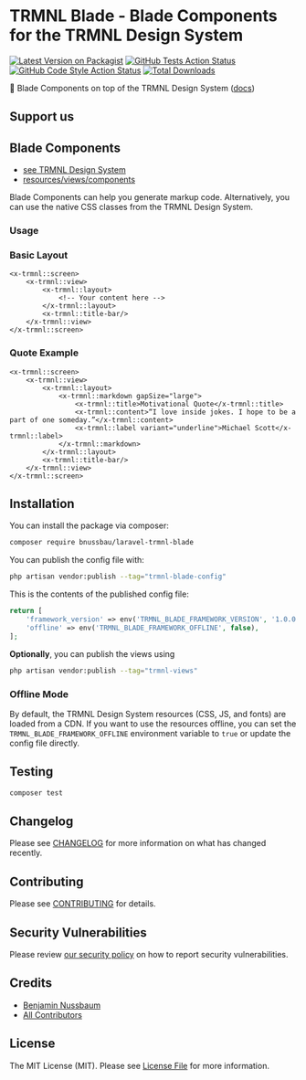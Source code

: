 # TRMNL Blade - Blade Components for the TRMNL Design System

[![Latest Version on Packagist](https://img.shields.io/packagist/v/bnussbau/laravel-trmnl-blade.svg?style=flat-square)](https://packagist.org/packages/bnussbau/laravel-trmnl-blade)
[![GitHub Tests Action Status](https://img.shields.io/github/actions/workflow/status/bnussbau/laravel-trmnl-blade/run-tests.yml?branch=main&label=tests&style=flat-square)](https://github.com/bnussbau/laravel-trmnl-blade/actions?query=workflow%3Arun-tests+branch%3Amain)
[![GitHub Code Style Action Status](https://img.shields.io/github/actions/workflow/status/bnussbau/laravel-trmnl-blade/fix-php-code-style-issues.yml?branch=main&label=code%20style&style=flat-square)](https://github.com/bnussbau/trmnl-blade/actions?query=workflow%3A"Fix+PHP+code+style+issues"+branch%3Amain)
[![Total Downloads](https://img.shields.io/packagist/dt/bnussbau/laravel-trmnl-blade.svg?style=flat-square)](https://packagist.org/packages/bnussbau/laravel-trmnl-blade)

🎨 Blade Components on top of the TRMNL Design System ([docs](https://usetrmnl.com/framework))

## Support us

## Blade Components
- [see TRMNL Design System](https://usetrmnl.com/framework)
- [resources/views/components](resources/views/components)

Blade Components can help you generate markup code. Alternatively, you can use the native CSS classes from the TRMNL Design System.

### Usage

### Basic Layout

```blade
<x-trmnl::screen>
    <x-trmnl::view>
        <x-trmnl::layout>
            <!-- Your content here -->
        </x-trmnl::layout>
        <x-trmnl::title-bar/>
    </x-trmnl::view>
</x-trmnl::screen>
```

### Quote Example

```blade
<x-trmnl::screen>
    <x-trmnl::view>
        <x-trmnl::layout>
            <x-trmnl::markdown gapSize="large">
                <x-trmnl::title>Motivational Quote</x-trmnl::title>
                <x-trmnl::content>“I love inside jokes. I hope to be a part of one someday.”</x-trmnl::content>
                <x-trmnl::label variant="underline">Michael Scott</x-trmnl::label>
            </x-trmnl::markdown>
        </x-trmnl::layout>
        <x-trmnl::title-bar/>
    </x-trmnl::view>
</x-trmnl::screen>
```

## Installation

You can install the package via composer:

```bash
composer require bnussbau/laravel-trmnl-blade
```

You can publish the config file with:

```bash
php artisan vendor:publish --tag="trmnl-blade-config"
```

This is the contents of the published config file:

```php
return [
    'framework_version' => env('TRMNL_BLADE_FRAMEWORK_VERSION', '1.0.0'),
    'offline' => env('TRMNL_BLADE_FRAMEWORK_OFFLINE', false),
];
```

**Optionally**, you can publish the views using

```bash
php artisan vendor:publish --tag="trmnl-views"
```

### Offline Mode

By default, the TRMNL Design System resources (CSS, JS, and fonts) are loaded from a CDN. If you want to use the resources offline, you can set the `TRMNL_BLADE_FRAMEWORK_OFFLINE` environment variable to `true` or update the config file directly.

## Testing

```bash
composer test
```

## Changelog

Please see [CHANGELOG](CHANGELOG.md) for more information on what has changed recently.

## Contributing

Please see [CONTRIBUTING](CONTRIBUTING.md) for details.

## Security Vulnerabilities

Please review [our security policy](../../security/policy) on how to report security vulnerabilities.

## Credits

- [Benjamin Nussbaum](https://github.com/bnussbau)
- [All Contributors](../../contributors)

## License

The MIT License (MIT). Please see [License File](LICENSE.md) for more information.
